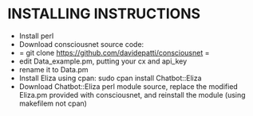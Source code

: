 INSTALLING INSTRUCTIONS
=======================
- Install perl
- Download consciousnet source code:
- = git clone https://github.com/davidepatti/consciousnet =
- edit Data_example.pm, putting your cx and api_key
- rename it to Data.pm
- Install Eliza using cpan: 
sudo cpan install Chatbot::Eliza
- Download Chatbot::Eliza perl module source, replace the modified Eliza.pm 
  provided with consciousnet, and reinstall the module (using
  makefilem not cpan)

